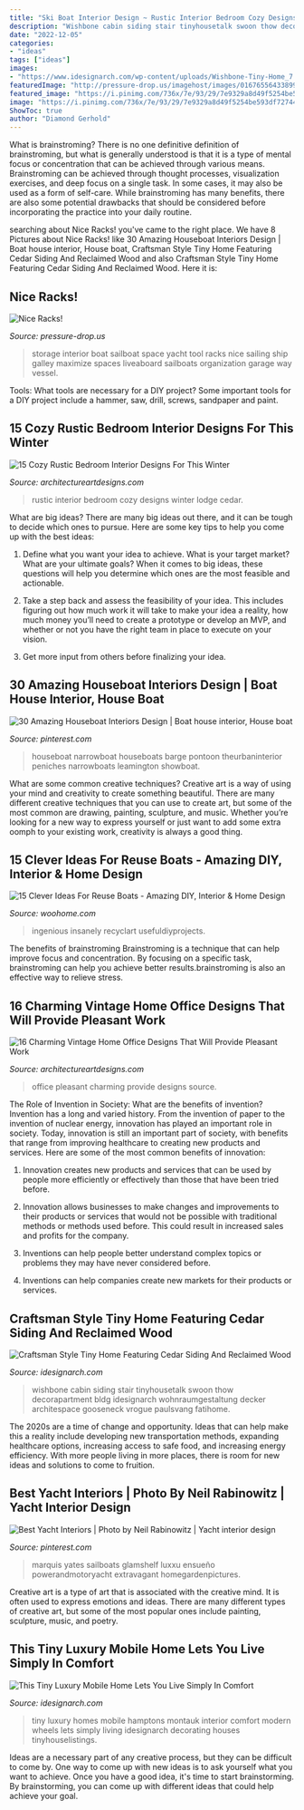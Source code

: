 ```yaml
---
title: "Ski Boat Interior Design ~ Rustic Interior Bedroom Cozy Designs Winter Lodge Cedar"
description: "Wishbone cabin siding stair tinyhousetalk swoon thow decorapartment bldg idesignarch wohnraumgestaltung decker architespace gooseneck vrogue paulsvang fatihome"
date: "2022-12-05"
categories:
- "ideas"
tags: ["ideas"]
images:
- "https://www.idesignarch.com/wp-content/uploads/Wishbone-Tiny-Home_7.jpg"
featuredImage: "http://pressure-drop.us/imagehost/images/01676556433899215576.jpg"
featured_image: "https://i.pinimg.com/736x/7e/93/29/7e9329a8d49f5254be593df7274447e0.jpg"
image: "https://i.pinimg.com/736x/7e/93/29/7e9329a8d49f5254be593df7274447e0.jpg"
ShowToc: true
author: "Diamond Gerhold"
---
```



What is brainstroming?
There is no one definitive definition of brainstroming, but what is generally understood is that it is a type of mental focus or concentration that can be achieved through various means. Brainstroming can be achieved through thought processes, visualization exercises, and deep focus on a single task. In some cases, it may also be used as a form of self-care. While brainstroming has many benefits, there are also some potential drawbacks that should be considered before incorporating the practice into your daily routine.

	

		
searching about Nice Racks! you've came to the right place. We have 8 Pictures about Nice Racks! like 30 Amazing Houseboat Interiors Design | Boat house interior, House boat, Craftsman Style Tiny Home Featuring Cedar Siding And Reclaimed Wood and also Craftsman Style Tiny Home Featuring Cedar Siding And Reclaimed Wood. Here it is:
		
    
## Nice Racks!

<img loading=lazy src="http://pressure-drop.us/imagehost/images/01676556433899215576.jpg" onerror="this.onerror=null;this.src='https://tse4.mm.bing.net/th?id=OIP.-Yz7KLM5-0U6p07oaI_X8wHaEQ&amp;pid=15.1';" alt="Nice Racks!">

_Source: pressure-drop.us_

>storage interior boat sailboat space yacht tool racks nice sailing ship galley maximize spaces liveaboard sailboats organization garage way vessel. 

	

Tools: What tools are necessary for a DIY project?
Some important tools for a DIY project include a hammer, saw, drill, screws, sandpaper and paint.

    
## 15 Cozy Rustic Bedroom Interior Designs For This Winter

<img loading=lazy src="https://www.architectureartdesigns.com/wp-content/uploads/2014/10/15-Cozy-Rustic-Bedroom-Interior-Designs-For-This-Winter-1-630x945.jpg" onerror="this.onerror=null;this.src='https://tse2.mm.bing.net/th?id=OIP.iclbBqUG88Ca0-JK50o4PgHaLH&amp;pid=15.1';" alt="15 Cozy Rustic Bedroom Interior Designs For This Winter">

_Source: architectureartdesigns.com_

>rustic interior bedroom cozy designs winter lodge cedar. 

	

What are big ideas?
There are many big ideas out there, and it can be tough to decide which ones to pursue. Here are some key tips to help you come up with the best ideas:
1. Define what you want your idea to achieve. What is your target market? What are your ultimate goals? When it comes to big ideas, these questions will help you determine which ones are the most feasible and actionable.

2. Take a step back and assess the feasibility of your idea. This includes figuring out how much work it will take to make your idea a reality, how much money you’ll need to create a prototype or develop an MVP, and whether or not you have the right team in place to execute on your vision.

3. Get more input from others before finalizing your idea.

    
## 30 Amazing Houseboat Interiors Design | Boat House Interior, House Boat

<img loading=lazy src="https://i.pinimg.com/736x/d9/9d/8e/d99d8e19d75a722756abbb9ea1c0ebb9.jpg" onerror="this.onerror=null;this.src='https://tse4.mm.bing.net/th?id=OIP.sfwhxllQCCZ2lM73JyZaZAHaJ4&amp;pid=15.1';" alt="30 Amazing Houseboat Interiors Design | Boat house interior, House boat">

_Source: pinterest.com_

>houseboat narrowboat houseboats barge pontoon theurbaninterior peniches narrowboats leamington showboat. 

	

What are some common creative techniques?
Creative art is a way of using your mind and creativity to create something beautiful. There are many different creative techniques that you can use to create art, but some of the most common are drawing, painting, sculpture, and music. Whether you’re looking for a new way to express yourself or just want to add some extra oomph to your existing work, creativity is always a good thing.

    
## 15 Clever Ideas For Reuse Boats - Amazing DIY, Interior &amp; Home Design

<img loading=lazy src="https://www.woohome.com/wp-content/uploads/2013/08/reuse-old-boat-1-1.jpg" onerror="this.onerror=null;this.src='https://tse4.mm.bing.net/th?id=OIP.sNviKvGimZT5nsSm9Qhw1gHaLC&amp;pid=15.1';" alt="15 Clever Ideas For Reuse Boats - Amazing DIY, Interior &amp; Home Design">

_Source: woohome.com_

>ingenious insanely recyclart usefuldiyprojects. 

	

The benefits of brainstroming
Brainstroming is a technique that can help improve focus and concentration. By focusing on a specific task, brainstroming can help you achieve better results.brainstroming is also an effective way to relieve stress.

    
## 16 Charming Vintage Home Office Designs That Will Provide Pleasant Work

<img loading=lazy src="http://www.architectureartdesigns.com/wp-content/uploads/2016/08/6-12.jpg" onerror="this.onerror=null;this.src='https://tse2.mm.bing.net/th?id=OIP.meZNPLc7s-7N70tM9qPobgHaLI&amp;pid=15.1';" alt="16 Charming Vintage Home Office Designs That Will Provide Pleasant Work">

_Source: architectureartdesigns.com_

>office pleasant charming provide designs source. 

	

The Role of Invention in Society: What are the benefits of invention?
Invention has a long and varied history. From the invention of paper to the invention of nuclear energy, innovation has played an important role in society. Today, innovation is still an important part of society, with benefits that range from improving healthcare to creating new products and services. Here are some of the most common benefits of innovation:
1. Innovation creates new products and services that can be used by people more efficiently or effectively than those that have been tried before.

2. Innovation allows businesses to make changes and improvements to their products or services that would not be possible with traditional methods or methods used before. This could result in increased sales and profits for the company.

3. Inventions can help people better understand complex topics or problems they may have never considered before.

4. Inventions can help companies create new markets for their products or services.

    
## Craftsman Style Tiny Home Featuring Cedar Siding And Reclaimed Wood

<img loading=lazy src="https://www.idesignarch.com/wp-content/uploads/Wishbone-Tiny-Home_7.jpg" onerror="this.onerror=null;this.src='https://tse1.mm.bing.net/th?id=OIP.37HJTcwikDZ5zH7EmA0ikAHaLJ&amp;pid=15.1';" alt="Craftsman Style Tiny Home Featuring Cedar Siding And Reclaimed Wood">

_Source: idesignarch.com_

>wishbone cabin siding stair tinyhousetalk swoon thow decorapartment bldg idesignarch wohnraumgestaltung decker architespace gooseneck vrogue paulsvang fatihome. 

	

The 2020s are a time of change and opportunity. Ideas that can help make this a reality include developing new transportation methods, expanding healthcare options, increasing access to safe food, and increasing energy efficiency. With more people living in more places, there is room for new ideas and solutions to come to fruition.

    
## Best Yacht Interiors | Photo By Neil Rabinowitz | Yacht Interior Design

<img loading=lazy src="https://i.pinimg.com/736x/7e/93/29/7e9329a8d49f5254be593df7274447e0.jpg" onerror="this.onerror=null;this.src='https://tse3.mm.bing.net/th?id=OIP.nbgcqn2auSkMxd-OLP1HcQHaLH&amp;pid=15.1';" alt="Best Yacht Interiors | Photo by Neil Rabinowitz | Yacht interior design">

_Source: pinterest.com_

>marquis yates sailboats glamshelf luxxu ensueño powerandmotoryacht extravagant homegardenpictures. 

	

Creative art is a type of art that is associated with the creative mind. It is often used to express emotions and ideas. There are many different types of creative art, but some of the most popular ones include painting, sculpture, music, and poetry.

    
## This Tiny Luxury Mobile Home Lets You Live Simply In Comfort

<img loading=lazy src="http://www.idesignarch.com/wp-content/uploads/Luxury-Tiny-House-Hamptons-Homes_4.jpg" onerror="this.onerror=null;this.src='https://tse4.mm.bing.net/th?id=OIP.xlnDpkRkgTGvFJKbz9xAxwHaJ3&amp;pid=15.1';" alt="This Tiny Luxury Mobile Home Lets You Live Simply In Comfort">

_Source: idesignarch.com_

>tiny luxury homes mobile hamptons montauk interior comfort modern wheels lets simply living idesignarch decorating houses tinyhouselistings. 

	

Ideas are a necessary part of any creative process, but they can be difficult to come by. One way to come up with new ideas is to ask yourself what you want to achieve. Once you have a good idea, it's time to start brainstorming. By brainstorming, you can come up with different ideas that could help achieve your goal.

